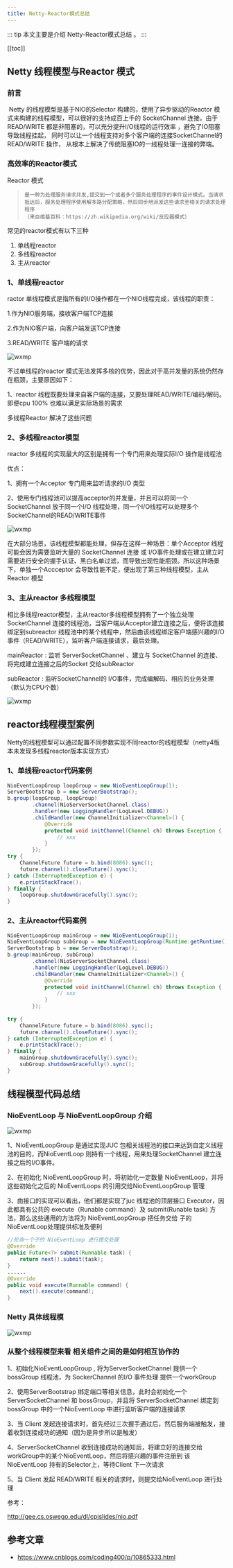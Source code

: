 ```yaml
---
title: Netty-Reactor模式总结
---
```


::: tip
本文主要是介绍 Netty-Reactor模式总结 。
:::

[[toc]]

## Netty 线程模型与Reactor 模式

### 前言

​    Netty 的线程模型是基于NIO的Selector 构建的，使用了异步驱动的Reactor 模式来构建的线程模型，可以很好的支持成百上千的 SocketChannel 连接。由于 READ/WRITE 都是非阻塞的，可以充分提升I/O线程的运行效率 ，避免了IO阻塞导致线程挂起， 同时可以让一个线程支持对多个客户端的连接SocketChannel的 READ/WRITE 操作， 从根本上解决了传统阻塞IO的一线程处理一连接的弊端。



### 高效率的Reactor模式

Reactor 模式 

> ```
> 是一种为处理服务请求并发,提交到一个或者多个服务处理程序的事件设计模式。当请求抵达后，服务处理程序使用解多路分配策略，然后同步地派发这些请求至相关的请求处理程序
> （来自维基百科：https://zh.wikipedia.org/wiki/反应器模式）
> ```

常见的reactor模式有以下三种

1. 单线程reactor
2. 多线程reactor
3. 主从reactor

 

### 1、单线程reactor

ractor 单线程模式是指所有的I/O操作都在一个NIO线程完成，该线程的职责：

1.作为NIO服务端，接收客户端TCP连接

2.作为NIO客户端，向客户端发送TCP连接

3.READ/WRITE 客户端的请求

 

<img class= "zoom-custom-imgs" :src="$withBase('/assets/img/framework/netty/nettyreactor-1.png')" alt="wxmp">




不过单线程的reactor 模式无法发挥多核的优势，因此对于高并发量的系统仍然存在瓶颈，主要原因如下：

 

1、reactor 线程既要处理来自客户端的连接，又要处理READ/WRITE/编码/解码。即便cpu 100% 也难以满足实际场景的需求

 

多线程Reactor 解决了这些问题

 

### 2、多线程reactor模型

reactor 多线程的实现最大的区别是拥有一个专门用来处理实际I/O 操作是线程池

优点：

1、拥有一个Acceptor 专门用来监听请求的I/O 类型

2、使用专门线程池可以提高acceptor的并发量，并且可以将同一个SocketChannel 放于同一个I/O 线程处理，同一个I/O线程可以处理多个SocketChannel的READ/WRITE事件

<img class= "zoom-custom-imgs" :src="$withBase('/assets/img/framework/netty/nettyreactor-2.png')" alt="wxmp">

 

 

 

在大部分场景，该线程模型都能处理，但存在这样一种场景：单个Acceptor 线程 可能会因为需要监听大量的 SocketChannel 连接 或 I/O事件处理或在建立建立时需要进行安全的握手认证、黑白名单过滤，而导致出现性能瓶颈。所以这种场景下，单独一个Accceptor 会导致性能不足，便出现了第三种线程模型，主从Reactor 模型

 

### 3、主从reactor 多线程模型

相比多线程reactor模型，主从reactor多线程模型拥有了一个独立处理 SocketChannel 连接的线程池，当客户端从Acceptor建立连接之后，便将该连接绑定到subreactor 线程池中的某个线程中，然后由该线程绑定客户端感兴趣的I/O事件（READ/WRITE），监听客户端连接请求，最后处理。

mainReactor : 监听 ServerSocketChannel 、建立与 SocketChannel 的连接、将完成建立连接之后的Socket 交给subReactor

subReactor : 监听SocketChannel的 I/O事件，完成编解码、相应的业务处理（默认为CPU个数）

<img class= "zoom-custom-imgs" :src="$withBase('/assets/img/framework/netty/nettyreactor-3.png')" alt="wxmp">

 

 

## reactor线程模型案例
Netty的线程模型可以通过配置不同参数实现不同reactor的线程模型（netty4版本未发现多线程reactor版本实现方式）

### 1、单线程reactor代码案例




``` java
NioEventLoopGroup loopGroup = new NioEventLoopGroup(1);
ServerBootstrap b = new ServerBootstrap();
b.group(loopGroup, loopGroup)
        .channel(NioServerSocketChannel.class)
        .handler(new LoggingHandler(LogLevel.DEBUG))
        .childHandler(new ChannelInitializer<Channel>() {
            @Override
            protected void initChannel(Channel ch) throws Exception {
                // xxx
            }
        });
try {
    ChannelFuture future = b.bind(8086).sync();
    future.channel().closeFuture().sync();
} catch (InterruptedException e) {
    e.printStackTrace();
} finally {
    loopGroup.shutdownGracefully().sync();
}
```



### 2、主从reactor代码案例

 


``` java
NioEventLoopGroup mainGroup = new NioEventLoopGroup(1);
NioEventLoopGroup subGroup = new NioEventLoopGroup(Runtime.getRuntime().availableProcessors());
ServerBootstrap b = new ServerBootstrap();
b.group(mainGroup, subGroup)
        .channel(NioServerSocketChannel.class)
        .handler(new LoggingHandler(LogLevel.DEBUG))
        .childHandler(new ChannelInitializer<Channel>() {
            @Override
            protected void initChannel(Channel ch) throws Exception {
                // xxx
            }
        });
 
try {
    ChannelFuture future = b.bind(8086).sync();
    future.channel().closeFuture().sync();
} catch (InterruptedException e) {
    e.printStackTrace();
} finally {
    mainGroup.shutdownGracefully().sync();
    subGroup.shutdownGracefully().sync();
}
```




## 线程模型代码总结 

### NioEventLoop 与 NioEventLoopGroup 介绍

<img class= "zoom-custom-imgs" :src="$withBase('/assets/img/framework/netty/nettyreactor-4.png')" alt="wxmp">

 

1、NioEventLoopGroup 是通过实现JUC 包相关线程池的接口来达到自定义线程池的目的，而NioEventLoop 则持有一个线程，用来处理SocketChannel 建立连接之后的I/O事件。

2、在初始化 NioEventLoopGroup 时，将初始化一定数量 NioEventLoop，并将这些初始化之后的 NioEventLoops 的引用交给NioEventLoopGroup 管理

3、由接口的实现可以看出，他们都是实现了juc 线程池的顶层接口 Executor，因此都具有公共的 execute（Runable command）及 submit(Runable task) 方法，那么这些通用的方法将为 NioEventLoopGroup 把任务交给 子的NioEventLoop处理提供标准及便利



``` java
//轮询一个子的 NioEventLoop 进行提交处理
@Override
public Future<?> submit(Runnable task) {
    return next().submit(task);
}
......
@Override
public void execute(Runnable command) {
    next().execute(command);
}
```


### Netty 具体线程模

<img class= "zoom-custom-imgs" :src="$withBase('/assets/img/framework/netty/nettyreactor-5.png')" alt="wxmp">

 

### 从整个线程模型来看 相关组件之间的是如何相互协作的

 

1、初始化NioEventLoopGroup , 将为ServerSocketChannel 提供一个 bossGroup 线程池，为 SockerChannel 的I/O 事件处理 提供一个workGroup

2、使用ServerBootstrap 绑定端口等相关信息，此时会初始化一个ServerSocketChannel 和 bossGroup，并且将 ServerSocketChannel 绑定到 bossGroup 中的一个NioEventLoop 中进行监听客户端的连接请求

3、当 Client 发起连接请求时，首先经过三次握手通过后，然后服务端被触发，接着收到连接成功的通知（因为是异步所以是触发）

4、ServerSocketChannel 收到连接成功的通知后，将建立好的连接交给 workGroup中的某个NioEventLoop，然后将感兴趣的事件注册到 该 NioEventLoop 持有的Selector上，等待Client 下一次请求

5、当 Client 发起 READ/WRITE 相关的请求时，则提交给NioEventLoop 进行处理 

 

参考：

http://gee.cs.oswego.edu/dl/cpjslides/nio.pdf

## 参考文章
* https://www.cnblogs.com/coding400/p/10865333.html